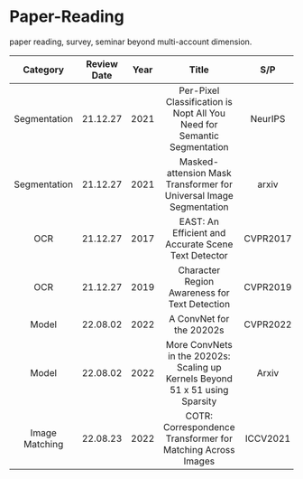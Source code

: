 # Paper-Reading
paper reading, survey, seminar beyond multi-account dimension.


| Category       | Review Date | Year |                                  Title                                         |   S/P    | Paper                                        | Review                                                       |
|:--------------:|:-----------:|------|:------------------------------------------------------------------------------:|:--------:|:--------------------------------------------:|:------------------------------------------------------------:|
| Segmentation   |   21.12.27  | 2021 | Per-Pixel Classification is Nopt All You Need for Semantic Segmentation        | NeurIPS  | [Link](https://arxiv.org/abs/2107.06278)     | [Review](Segmentation/MaskFormer/review-MaskFormer.md)       |
| Segmentation   |   21.12.27  | 2021 | Masked-attension Mask Transformer for Universal Image Segmentation             | arxiv    | [Link](https://arxiv.org/abs/2112.01527)     | [no update](Segmentation/Mask2Former/review-Mask2Former.md)  |
| OCR            |   21.12.27  | 2017 | EAST: An Efficient and Accurate Scene Text Detector                            | CVPR2017 | [Link](https://arxiv.org/abs/1704.03155)     | [no update](OCR-STR/EAST/review-EAST.md)                     |
| OCR            |   21.12.27  | 2019 | Character Region Awareness for Text Detection                                  | CVPR2019 | [Link](https://arxiv.org/abs/1904.01941)     | [no update](OCR-STR/CRAFT/review-CRAFT.md)                   |
| Model          |   22.08.02  | 2022 | A ConvNet for the 20202s                                                       | CVPR2022 | [Link](https://arxiv.org/abs/2201.03545)     | [Review](NeuralNetworks/ConvNeXT+SLak/ConvNeXt+SLak.pdf)     |
| Model          |   22.08.02  | 2022 | More ConvNets in the 20202s: Scaling up Kernels Beyond 51 x 51 using Sparsity  | Arxiv    | [Link](https://arxiv.org/pdf/2207.03620.pdf) | [Review](NeuralNetworks/ConvNeXT+SLak/ConvNeXt+SLak.pdf)     |
| Image Matching |   22.08.23  | 2022 | COTR: Correspondence Transformer for Matching Across Images                    | ICCV2021 | [Link](https://arxiv.org/abs/2103.14167)     | [Review](Segmentation/MaskFormer/review-MaskFormer.md)       |
